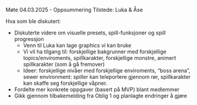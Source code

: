 Møte 04.03.2025 - Oppsummering
Tilstede: Luka & Åse

Hva som ble diskutert:
- Diskuterte videre om visuelle presets, spill-funksjoner og spill progressjon
    - Venn til Luka kan lage graphics vi kan bruke
    - Vi vil ha tilgang til: forskjellige bakgrunner med forskjellige topics/enviroments, spillkarakter, forskjellige monstre, animert spillkarakter (som å gå fremover)
    - Ideer: forskjellige nivåer med forskjellige enviroments, “boss arena”, sewer environment: spiller kan teleportere gjennom rør, spillkarakter kan skaffe seg forskjellige våpner.
- Fordelte mer konkrete oppgaver (basert på MVP) blant medlemmer
- Gikk gjennom tilbakemelding fra Oblig 1 og planlagte endringer å gjøre

